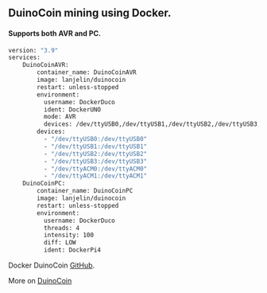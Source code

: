 ## DuinoCoin mining using Docker.
#### Supports both AVR and PC.

```sh
version: "3.9"
services:
    DuinoCoinAVR:
        container_name: DuinoCoinAVR
        image: lanjelin/duinocoin
        restart: unless-stopped
        environment:
          username: DockerDuco
          ident: DockerUNO
          mode: AVR
          devices: /dev/ttyUSB0,/dev/ttyUSB1,/dev/ttyUSB2,/dev/ttyUSB3,/dev/ttyACM0,/dev/ttyACM1
        devices:
          - "/dev/ttyUSB0:/dev/ttyUSB0"
          - "/dev/ttyUSB1:/dev/ttyUSB1"
          - "/dev/ttyUSB2:/dev/ttyUSB2"
          - "/dev/ttyUSB3:/dev/ttyUSB3"
          - "/dev/ttyACM0:/dev/ttyACM0"
          - "/dev/ttyACM1:/dev/ttyACM1"
    DuinoCoinPC:
        container_name: DuinoCoinPC
        image: lanjelin/duinocoin
        restart: unless-stopped
        environment:
          username: DockerDuco
          threads: 4
          intensity: 100
          diff: LOW
          ident: DockerPi4
```


Docker DuinoCoin [GitHub](https://github.com/Lanjelin/docker-tinker/tree/main/duinocoin).

More on [DuinoCoin](https://github.com/revoxhere/duino-coin#readme)
